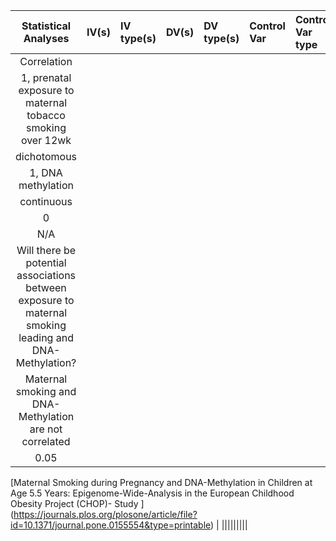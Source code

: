 | **Statistical Analyses**	|  **IV(s)**  |  **IV type(s)** |  **DV(s)**  |  **DV type(s)**  |  **Control Var** | **Control Var type**  | **Question to be answered** | **_H0_** | **alpha** | **link to paper**| 
|:----------:|:----------|:------------|:-------------|:-------------|:------------|:------------- |:------------------|:----:|:-------:|:-------|
Correlation	|
1, prenatal exposure to maternal tobacco smoking over 12wk | 
dichotomous| 
1, DNA methylation|
continuous | 
0 | 
N/A| 	
Will there be potential associations between exposure to maternal smoking leading and DNA-Methylation? | 
Maternal smoking and DNA-Methylation are not correlated | 
0.05 | 
[Maternal Smoking during Pregnancy and DNA-Methylation in Children at Age 5.5 Years: Epigenome-Wide-Analysis in the European Childhood Obesity Project (CHOP)- Study ]
(https://journals.plos.org/plosone/article/file?id=10.1371/journal.pone.0155554&type=printable) |
  |||||||||
  
